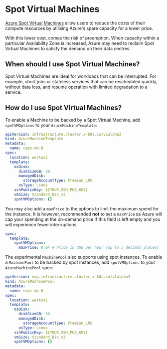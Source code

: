 # Spot Virtual Machines

[Azure Spot Virtual Machines](https://azure.microsoft.com/en-gb/pricing/spot/) allow users to reduce the costs of their
compute resources by utilising Azure's spare capacity for a lower price.

With this lower cost, comes the risk of preemption.
When capacity within a particular Availability Zone is increased,
Azure may need to reclaim Spot Virtual Machines to satisfy the demand on their data centres.

## When should I use Spot Virtual Machines?

Spot Virtual Machines are ideal for workloads that can be interrupted.
For example, short jobs or stateless services that can be rescheduled quickly,
without data loss, and resume operation with limited degradation to a service.

## How do I use Spot Virtual Machines?

To enable a Machine to be backed by a Spot Virtual Machine, add `spotVMOptions`
to your `AzureMachineTemplate`:

```yaml
apiVersion: infrastructure.cluster.x-k8s.io/v1alpha3
kind: AzureMachineTemplate
metadata:
  name: capz-md-0
spec:
  location: westus2
  template:
    osDisk:
      diskSizeGB: 30
      managedDisk:
        storageAccountType: Premium_LRS
      osType: Linux
    sshPublicKey: ${YOUR_SSH_PUB_KEY}
    vmSize: Standard_D2s_v3
    spotVMOptions: {}
```

You may also add a `maxPrice` to the options to limit the maximum spend for the
instance. It is however, recommended **not** to set a `maxPrice` as Azure will
cap your spending at the on-demand price if this field is left empty and you will
experience fewer interruptions.

```yaml
spec:
  template:
    spotVMOptions:
      maxPrice: 0.04 # Price in USD per hour (up to 5 decimal places)
```

The experimental `MachinePool` also supports using spot instances. To enable a `MachinePool` to be backed by spot instances, add `spotVMOptions` to your `AzureMachinePool` spec:

```yaml
apiVersion: exp.infrastructure.cluster.x-k8s.io/v1alpha3
kind: AzureMachinePool
metadata:
  name: capz-mp-0
spec:
  location: westus2
  template:
    osDisk:
      diskSizeGB: 30
      managedDisk:
        storageAccountType: Premium_LRS
      osType: Linux
    sshPublicKey: ${YOUR_SSH_PUB_KEY}
    vmSize: Standard_D2s_v3
    spotVMOptions: {}
```
